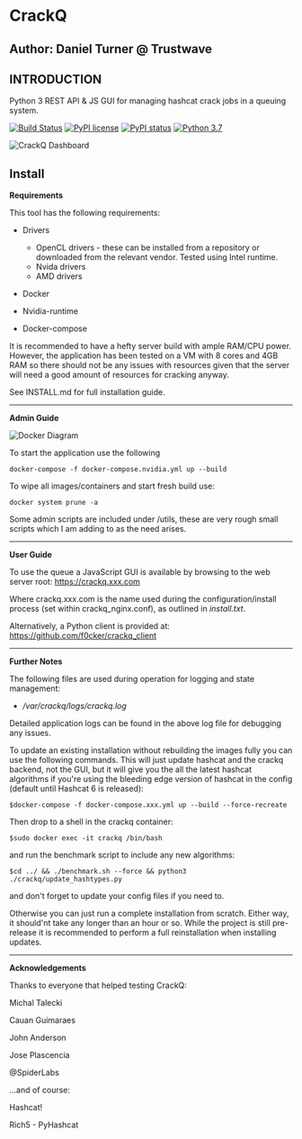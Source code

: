 CrackQ
============

Author: Daniel Turner @ Trustwave
------------

**INTRODUCTION**
---------------

Python 3 REST API & JS GUI for managing hashcat crack jobs in a queuing system.

[![Build Status](https://gitlab.com/f0cker/crackq/badges/master/pipeline.svg)](https://gitlab.com/f0cker/crackq/badges/master/)
[![PyPI license](https://img.shields.io/pypi/l/ansicolortags.svg)](https://pypi.python.org/pypi/ansicolortags/)
[![PyPI status](https://img.shields.io/pypi/status/ansicolortags.svg)](https://pypi.python.org/pypi/ansicolortags/)
[![Python 3.7](https://img.shields.io/badge/python-3.4+-blue.svg)](https://www.python.org/downloads/release/python-370/)





![CrackQ Dashboard](docs/crackq_dash.jpg)

**Install**
----------------

**Requirements**

This tool has the following requirements:

* Drivers
	* OpenCL drivers - these can be installed from a repository or downloaded from the relevant vendor. Tested using Intel runtime.
	* Nvida drivers
	* AMD drivers

* Docker

* Nvidia-runtime

* Docker-compose

It is recommended to have a hefty server build with ample RAM/CPU power. However, the application has been tested on a VM with 8 cores and 4GB RAM so there should not be any issues with resources given that the server will need a good amount of resources for cracking anyway.

See INSTALL.md for full installation guide.

---------
**Admin Guide**

![Docker Diagram](docs/docker_diagram.jpg)

To start the application use the following

```docker-compose -f docker-compose.nvidia.yml up --build```

To wipe all images/containers and start fresh build use:

```docker system prune -a```

Some admin scripts are included under /utils, these are very rough small scripts which I am adding to as the need arises.

---------
**User Guide**

To use the queue a JavaScript GUI is available by browsing to the web server root: https://crackq.xxx.com

Where crackq.xxx.com is the name used during the configuration/install process (set within crackq_nginx.conf), as outlined in *install.txt*.

Alternatively, a Python client is provided at: https://github.com/f0cker/crackq_client 

-----
**Further Notes**

The following files are used during operation for logging and state management:

* */var/crackq/logs/crackq.log*

Detailed application logs can be found in the above log file for debugging any issues.

To update an existing installation without rebuilding the images fully you can use the following commands. This will just update hashcat and the crackq backend, not the GUI, but it will give you the all the latest hashcat algorithms if you're using the bleeding edge version of hashcat in the config (default until Hashcat 6 is released):

```$docker-compose -f docker-compose.xxx.yml up --build --force-recreate```

Then drop to a shell in the crackq container:

```$sudo docker exec -it crackq /bin/bash```

and run the benchmark script to include any new algorithms:

```$cd ../ && ./benchmark.sh --force && python3 ./crackq/update_hashtypes.py```

and don't forget to update your config files if you need to.

Otherwise you can just run a complete installation from scratch. Either way, it
should'nt take any longer than an hour or so. While the project is still pre-release it is recommended to perform a full reinstallation when installing updates.

-----
**Acknowledgements**

Thanks to everyone that helped testing CrackQ:

Michal Talecki

Cauan Guimaraes

John Anderson

Jose Plascencia

@SpiderLabs

...and of course:

Hashcat!

Rich5 - PyHashcat
